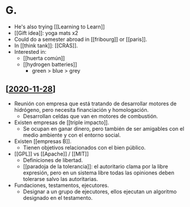 # G.
- He's also trying [[Learning to Learn]]
- [[Gift idea]]: yoga mats x2
- Could do a semester abroad in [[fribourg]] or [[paris]].
- In [[think tank]]: [[CRAS]].
- Interested in:
  - [[huerta común]]
  - [[hydrogen batteries]]
    - green > blue > grey

## [[2020-11-28]]
- Reunión con empresa que está tratando de desarrollar motores de hidrógeno, pero necesita financiación y homologación.
  - Desarrollan celdas que van en motores de combustión.
- Existen empresas de [[triple impacto]].
  - Se ocupan en ganar dinero, pero también de ser amigables con el medio ambiente y con el entorno social.
- Existen [[empresas B]].
  - Tienen objetivos relacionados con el bien público.
- [[GPL]] vs [[Apache]] / [[MIT]]
  - Definiciones de libertad.
  - [[paradoja de la tolerancia]]: el autoritario clama por la libre expresión, pero en un sistema libre todas las opiniones deben tolerarse salvo las autoritarias.
- Fundaciones, testamentos, ejecutores.
  - Designar a un grupo de ejecutores, ellos ejecutan un algoritmo designado en el testamento.

[//begin]: # "Autogenerated link references for markdown compatibility"
[learning-to-learn]: learning-to-learn "Learning to Learn"
[gift-idea]: gift-idea "Gift Idea"
[2020-11-28]: journal/2020-11-28 "2020-11-28"
[empresas-b]: empresas-b "Empresas B"
[paradoja-de-la-tolerancia]: paradoja-de-la-tolerancia "Paradoja De La Tolerancia"
[//end]: # "Autogenerated link references"

